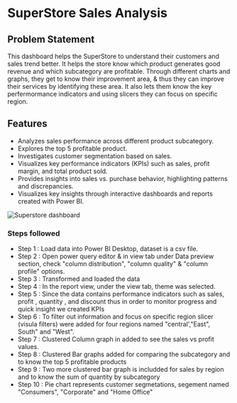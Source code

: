 # SuperStore Sales Analysis
## Problem Statement
This dashboard helps the SuperStore to understand their customers and sales trend better. It helps the store know which product generates good revenue and which subcategory are profitable. Through different charts and graphs, they get to know their improvement area, & thus they can improve their services by identifying these area. It also lets them know the key perfermormance indicators and using slicers they can focus on specific region.
## Features
- Analyzes sales performance across different product subcategory.
- Explores the top 5 profitable product.
- Investigates customer segmentation based on sales.
- Visualizes key performance indicators (KPIs) such as sales, profit margin, and total product sold.
- Provides insights into sales vs. purchase behavior, highlighting patterns and discrepancies.
- Visualizes key insights through interactive dashboards and reports created with Power BI.

![Superstore dashboard](https://github.com/SimranSinha14/Power-BI-Project/assets/127465330/3287254d-4502-4faa-abd4-8e87b1ec3fd9)

### Steps followed 

- Step 1 : Load data into Power BI Desktop, dataset is a csv file.
- Step 2 : Open power query editor & in view tab under Data preview section, check "column distribution", "column quality" & "column profile" options.
- Step 3 : Transformed and loaded the data 
- Step 4 : In the report view, under the view tab, theme was selected.
- Step 5 : Since the data contains performance indicators such as sales, profit , quantity , and discount thus in order to monitor progress and quick insight we created KPIs
- Step 6 : To filter out information and focus on specific region slicer (visula filters) were added for four regions named "central',"East", South" and "West". 
- Step 7 : Clustered Column graph in added to see the sales vs profit values.
- Step 8 : Clustered Bar graphs added for comparing the subcategory and to know the top 5 profitable products
- Step 9 : Two more clustered bar graph is includded for sales by region and to know the sum of quantity by subcategory
- Step 10 : Pie chart represents customer segmetations, segement named "Consumers", "Corporate" and "Home Office"
